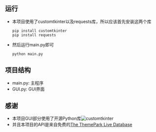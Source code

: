 ## 运行
* 本项目使用了customtkinter以及requests库，所以应该首先安装这两个库
    ```shell
    pip install customtkinter
    pip install requests
    ```
* 然后运行main.py即可
    ```shell
    python main.py
    ```
  
## 项目结构
* main.py: 主程序
* GUI.py: GUI界面

## 感谢
* 本项目GUI部分使用了开源Python库![customtkinter](https://github.com/TomSchimansky/CustomTkinter/blob/master/documentation_images/CustomTkinter_logo_light.png?raw=true)
* 并且本项目的API是来自免费的[The ThemePark Live Database](https://themeparks.wiki)